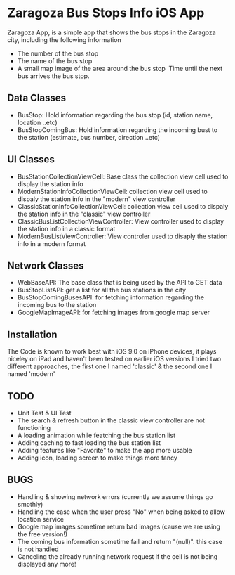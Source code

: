 # Zaragoza Bus Stops Info iOS App

Zaragoza App, is a simple app that shows the bus stops in the Zaragoza city, including the following information
- The number of the bus stop
- The name of the bus stop
- A small map image of the area around the bus stop ­ Time until the next bus arrives the bus stop.

## Data Classes

- BusStop: Hold information regarding the bus stop (id, station name, location ..etc)
- BusStopComingBus: Hold information regarding the incoming bust to the station (estimate, bus number, direction ..etc)

## UI Classes

- BusStationCollectionViewCell: Base class the collection view cell used to display the station info
- ModernStationInfoCollectionViewCell: collection view cell used to dispaly the station info in the "modern" view controller
- ClassicStationInfoCollectionViewCell: collection view cell used to dispaly the station info in the "classic" view controller
- ClassicBusListCollectionViewController: View controller used to display the station info in a classic format
- ModernBusListViewController: View controler used to disaply the station info in a modern format

## Network Classes
- WebBaseAPI: The base class that is being used by the API to GET data
- BusStopListAPI: get a list for all the bus stations in the city
- BusStopComingBusesAPI: for fetching information regarding the incoming bus to the station
- GoogleMapImageAPI: for fetching images from google map server

## Installation

The Code is known to work best with iOS 9.0 on iPhone devices, it plays niceley on iPad and haven't been tested on earlier iOS versions
I tried two different approaches, the first one I named 'classic' & the second one I named 'modern'

## TODO
- Unit Test & UI Test
- The search & refresh button in the classic view controller are not functioning
- A loading animation while featching the bus station list
- Adding caching to fast loading the bus station list
- Adding features like "Favorite" to make the app more usable
- Adding icon, loading screen to make things more fancy

## BUGS
- Handling & showing network errors (currently we assume things go smothly)
- Handling the case when the user press "No" when being asked to allow location service
- Google map images sometime return bad images (cause we are using the free version!)
- The coming bus information sometime fail and return "(null)". this case is not handled
- Canceling the already running network request if the cell is not being displayed any more!




